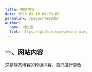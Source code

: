 ```yaml
---
title: 网站内容
date: 2023-05-10 04:38:02
permalink: /pages/7e99d5/
author: 
  name: 泪伤荡
  link: https://github.com/gemini-ming
---
```

## 一、网站内容

这是静态博客的模板内容，自己进行更改

